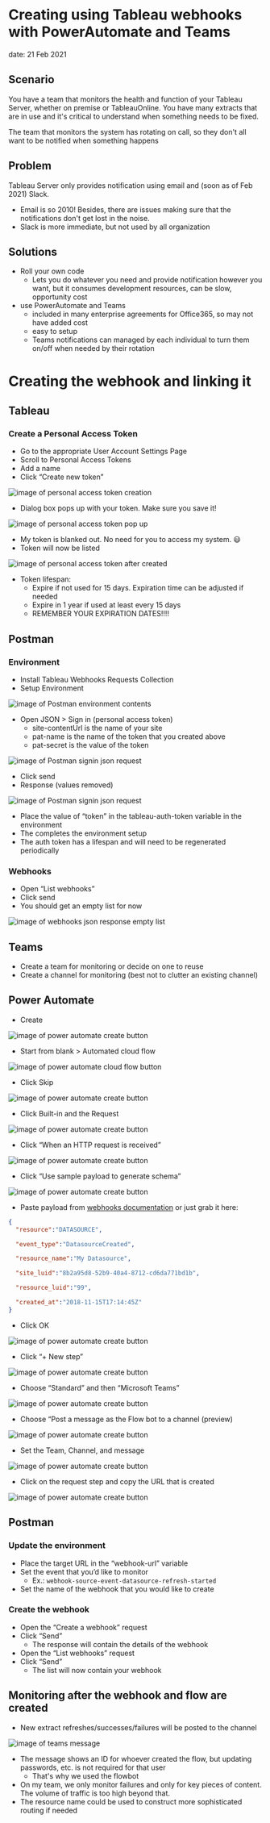 # Creating using Tableau webhooks with PowerAutomate and Teams
date: 21 Feb 2021

## Scenario
You have a team that monitors the health and function of your Tableau Server, whether on premise or TableauOnline. You have many extracts that are in use and it's critical to understand when something needs to be fixed.

The team that monitors the system has rotating on call, so they don't all want to be notified when something happens

## Problem
Tableau Server only provides notification using email and (soon as of Feb 2021) Slack.
* Email is so 2010! Besides, there are issues making sure that the notifications don't get lost in the noise.
* Slack is more immediate, but not used by all organization

## Solutions
* Roll your own code
  * Lets you do whatever you need and provide notification however you want, but it consumes development resources, can be slow, opportunity cost
* use PowerAutomate and Teams
  * included in many enterprise agreements for Office365, so may not have added cost
  * easy to setup
  * Teams notifications can managed by each individual to turn them on/off when needed by their rotation

# Creating the webhook and linking it
## Tableau
### Create a Personal Access Token
*	Go to the appropriate User Account Settings Page
*	Scroll to Personal Access Tokens
*	Add a name
*	Click “Create new token”

![image of personal access token creation](images/webooks_and_teams/pat_creation_1.png)
* Dialog box pops up with your token. Make sure you save it!

![image of personal access token pop up](images/webooks_and_teams/pat_creation_2.png)
*	My token is blanked out. No need for you to access my system. :smiley:
*	Token will now be listed

![image of personal access token after created](images/webooks_and_teams/pat_creation_3.png)
* Token lifespan:
  * Expire if not used for 15 days. Expiration time can be adjusted if needed
  * Expire in 1 year if used at least every 15 days
  * REMEMBER YOUR EXPIRATION DATES!!!!

## Postman
### Environment
*	Install Tableau Webhooks Requests Collection
*	Setup Environment

![image of Postman environment contents](images/webooks_and_teams/postman_environment.png)

* Open JSON > Sign in (personal access token)
  * site-contentUrl is the name of your site
  * pat-name is the name of the token that you created above
  * pat-secret is the value of the token

![image of Postman signin json request](images/webooks_and_teams/postman_signin_json_request.png)

*	Click send
*	Response (values removed)

![image of Postman signin json request](images/webooks_and_teams/postman_signin_json_response.png)
* Place the value of “token” in the tableau-auth-token variable in the environment
*	The completes the environment setup
*	The auth token has a lifespan and will need to be regenerated periodically

### Webhooks
*	Open “List webhooks”
*	Click send
*	You should get an empty list for now

![image of webhooks json response empty list](images/webooks_and_teams/webhooks_json_response_empty_list.png)

## Teams
*	Create a team for monitoring or decide on one to reuse
*	Create a channel for monitoring (best not to clutter an existing channel)

## Power Automate
*	Create

![image of power automate create button](images/webooks_and_teams/power_automate_create_1.png)
*	Start from blank > Automated cloud flow

![image of power automate cloud flow button](images/webooks_and_teams/power_automate_create_2.png)
*	Click Skip

![image of power automate create button](images/webooks_and_teams/power_automate_create_3.png)
*	Click Built-in and the Request

![image of power automate create button](images/webooks_and_teams/power_automate_create_4.png)
*	Click “When an HTTP request is received”

![image of power automate create button](images/webooks_and_teams/power_automate_create_5.png)
*	Click “Use sample payload to generate schema”

![image of power automate create button](images/webooks_and_teams/power_automate_create_6.png)
*	Paste payload from [webhooks documentation](https://help.tableau.com/current/developer/webhooks/en-us/docs/webhooks-events-payload.html) or just grab it here:

```json
{
  "resource":"DATASOURCE",

  "event_type":"DatasourceCreated",

  "resource_name":"My Datasource",

  "site_luid":"8b2a95d8-52b9-40a4-8712-cd6da771bd1b",

  "resource_luid":"99",

  "created_at":"2018-11-15T17:14:45Z"
}
```
*	Click OK

![image of power automate create button](images/webooks_and_teams/power_automate_create_7.png)
*	Click “+ New step”

![image of power automate create button](images/webooks_and_teams/power_automate_create_8.png)
*	Choose “Standard” and then “Microsoft Teams”

![image of power automate create button](images/webooks_and_teams/power_automate_create_9.png)
*	Choose “Post a message as the Flow bot to a channel (preview)

![image of power automate create button](images/webooks_and_teams/power_automate_create_10.png)
*	Set the Team, Channel, and message

![image of power automate create button](images/webooks_and_teams/power_automate_create_11.png)
*	Click on the request step and copy the URL that is created

![image of power automate create button](images/webooks_and_teams/power_automate_create_12.png)
## Postman
### Update the environment
*	Place the target URL in the “webhook-url” variable
* Set the event that you’d like to monitor
  * Ex.: `webhook-source-event-datasource-refresh-started`
*	Set the name of the webhook that you would like to create
### Create the webhook
*	Open the “Create a webhook” request
* Click “Send”
  * The response will contain the details of the webhook
*	Open the “List webhooks” request
* Click “Send”
  * The list will now contain your webhook
## Monitoring after the webhook and flow are created
*	New extract refreshes/successes/failures will be posted to the channel

![image of teams message](images/webooks_and_teams/teams_message.png)

* The message shows an ID for whoever created the flow, but updating passwords, etc. is not required for that user
  * That's why we used the flowbot
*	On my team, we only monitor failures and only for key pieces of content. The volume of traffic is too high beyond that.
*	The resource name could be used to construct more sophisticated routing if needed
